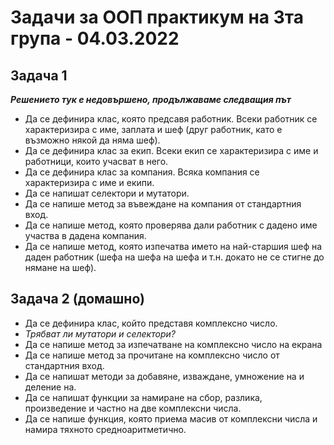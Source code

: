 # Задачи за ООП практикум на 3та група - 04.03.2022

## Задача 1
_**Решението тук е недовършено, продължаваме следващия път**_
* Да се дефинира клас, която предсавя работник. Всеки работник се характеризира с име, заплата и шеф (друг работник, като е възможно някой да няма шеф).
* Да се дефинира клас за екип. Всеки екип се характеризира с име и работници, които учасват в него.
* Да се дефинира клас за компания. Всяка компания се характеризира с име и екипи.
* Да се напишат селектори и мутатори.
* Да се напише метод за въвеждане на компания от стандартния вход.
* Да се напише метод, която проверява дали работник с дадено име участва в дадена компания.
* Да се напише метод, която изпечатва името на най-старшия шеф на даден работник (шефа на шефа на шефа и т.н. докато не се стигне до нямане на шеф).

## Задача 2 (домашно)
* Да се дефинира клас, който представя комплексно число.
* _Трябват ли мутатори и селектори?_
* Да се напише метод за изпечатване на комплексно число на екрана
* Да се напише метод за прочитане на комплексно число от стандартния вход.
* Да се напишат методи за добавяне, изваждане, умножение на и деление на.
* Да се напишат функции за намиране на сбор, разлика, произведение и частно на две комплексни числа.
* Да се напише функция, която приема масив от комплексни числа и намира тяхното средноаритметично.